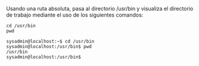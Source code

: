 Usando una ruta absoluta, pasa al directorio /usr/bin y visualiza el directorio de trabajo mediante el uso de los siguientes comandos:

	cd /usr/bin
	pwd

```shell-session
sysadmin@localhost:~$ cd /usr/bin
sysadmin@localhost:/usr/bin$ pwd
/usr/bin
sysadmin@localhost:/usr/bin$
```
